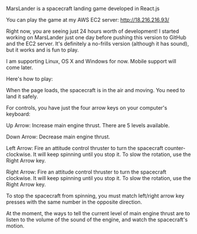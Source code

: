 MarsLander is a spacecraft landing game developed in React.js

You can play the game at my AWS EC2 server: http://18.216.216.93/

Right now, you are seeing just 24 hours worth of development! I started working on MarsLander just one day before pushing this version to GitHub and the EC2 server. It's definitely a no-frills version (although it has sound), but it works and is fun to play.

I am supporting Linux, OS X and Windows for now. Mobile support will come later.

Here's how to play:

When the page loads, the spacecraft is in the air and moving. You need to land it safely.

For controls, you have just the four arrow keys on your computer's keyboard:

Up Arrow: Increase main engine thrust. There are 5 levels available.

Down Arrow: Decrease main engine thrust.

Left Arrow: Fire an attitude control thruster to turn the spacecraft counter-clockwise. It will keep spinning until you stop it.  To slow the rotation, use the Right Arrow key.

Right Arrow: Fire an attitude control thruster to turn the spacecraft clockwise. It will keep spinning until you stop it.  To slow the rotation, use the Right Arrow key.

To stop the spacecraft from spinning, you must match left/right arrow key presses with the same number in the opposite direction.

At the moment, the ways to tell the current level of main engine thrust are to listen to the volume of the sound of the engine, and watch the spacecraft's motion.

